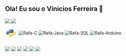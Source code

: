 ## Ola! Eu sou o Vinicios Ferreira 👋


<a href="https://github.com/ViniciosFerreira/Teste">
  <img height=200 align="center" src="https://github-readme-stats.vercel.app/api?username=ViniciosFerreira" />
</a>
<a href="https://github.com/ViniciosFerreira/Teste">
  <img height=200 align="center" src="https://github-readme-stats.vercel.app/api/top-langs?username=ViniciosFerreira&layout=compact&langs_count=8&card_width=320" />
</a>


<div style="display: inline_block"><br>
  <img align="center" alt="Rafa-Python" height="30" width="40" src="https://raw.githubusercontent.com/devicons/devicon/master/icons/python/python-original.svg">
  <img align="center" alt="Rafa-C" height="30" width="40" 
src="https://cdn.jsdelivr.net/gh/devicons/devicon@latest/icons/c/c-original.svg">
  <img align="center" alt="Rafa-Java" height="30" width="40" 
src="https://cdn.jsdelivr.net/gh/devicons/devicon@latest/icons/java/java-original.svg">
  <img align="center" alt="Rafa-SQL" height="30" width="40" 
src="https://cdn.jsdelivr.net/gh/devicons/devicon@latest/icons/azuresqldatabase/azuresqldatabase-original.svg">
  <img align="center" alt="Rafa-Arduino" height="30" width="40" 
src="https://cdn.jsdelivr.net/gh/devicons/devicon@latest/icons/arduino/arduino-original-wordmark.svg">
</div>
  
  ##
 
<div> 
  <a href="https://www.youtube.com/channel/UCsqtbvlUi19XChNIe4PF1ig" target="_blank"><img src="https://img.shields.io/badge/YouTube-FF0000?style=for-the-badge&logo=youtube&logoColor=white" target="_blank"></a>
  <a href="https://instagram.com/divinitatem._/" target="_blank"><img src="https://img.shields.io/badge/-Instagram-%23E4405F?style=for-the-badge&logo=instagram&logoColor=white" target="_blank"></a>
 	<a href="https://www.twitch.tv/divinitatem_" target="_blank"><img src="https://img.shields.io/badge/Twitch-9146FF?style=for-the-badge&logo=twitch&logoColor=white" target="_blank"></a>
 <a href="https://discord.gg/wagxzStdcR" target="_blank"><img src="https://img.shields.io/badge/Discord-7289DA?style=for-the-badge&logo=discord&logoColor=white" target="_blank"></a> 
  <a href = "mailto: viniciosferreira384@gmail.com"><img src="https://img.shields.io/badge/-Gmail-%23333?style=for-the-badge&logo=gmail&logoColor=white" target="_blank"></a>
  <a href="https://www.linkedin.com/in/viniciosalves" target="_blank"><img src="https://img.shields.io/badge/-LinkedIn-%230077B5?style=for-the-badge&logo=linkedin&logoColor=white" target="_blank"></a> 
  
</div>
